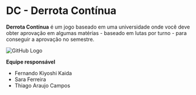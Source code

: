 # DC - Derrota Contínua
**Derrota Contínua** é um jogo baseado em uma universidade onde você deve obter aprovação em algumas matérias - baseado em lutas por turno - para conseguir a aprovação no semestre.

![GitHub Logo](DC%20-%20Derrota%20Contínua/imagem/loginbg.png)

**Equipe responsável**
  * Fernando Kiyoshi Kaida
  * Sara Ferreira
  * Thiago Araujo Campos
